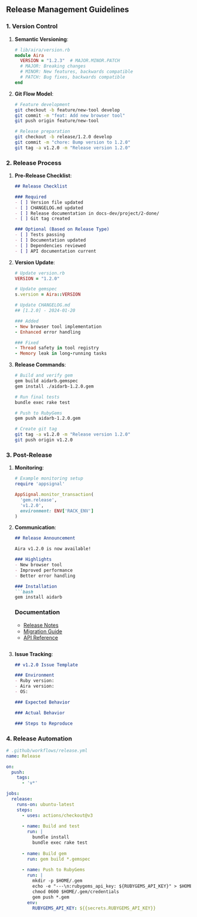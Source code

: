 ## Release Management Guidelines

### 1. Version Control

1. **Semantic Versioning**:
   ```ruby
   # lib/aira/version.rb
   module Aira
     VERSION = "1.2.3"  # MAJOR.MINOR.PATCH
     # MAJOR: Breaking changes
     # MINOR: New features, backwards compatible
     # PATCH: Bug fixes, backwards compatible
   end
   ```

2. **Git Flow Model**:
   ```bash
   # Feature development
   git checkout -b feature/new-tool develop
   git commit -m "feat: Add new browser tool"
   git push origin feature/new-tool

   # Release preparation
   git checkout -b release/1.2.0 develop
   git commit -m "chore: Bump version to 1.2.0"
   git tag -a v1.2.0 -m "Release version 1.2.0"
   ```

### 2. Release Process

1. **Pre-Release Checklist**:
   ```markdown
   ## Release Checklist
   
   ### Required
   - [ ] Version file updated
   - [ ] CHANGELOG.md updated
   - [ ] Release documentation in docs-dev/project/2-done/
   - [ ] Git tag created
   
   ### Optional (Based on Release Type)
   - [ ] Tests passing
   - [ ] Documentation updated
   - [ ] Dependencies reviewed
   - [ ] API documentation current
   ```

2. **Version Update**:
   ```ruby
   # Update version.rb
   VERSION = "1.2.0"
   
   # Update gemspec
   s.version = Aira::VERSION
   
   # Update CHANGELOG.md
   ## [1.2.0] - 2024-01-20
   
   ### Added
   - New browser tool implementation
   - Enhanced error handling
   
   ### Fixed
   - Thread safety in tool registry
   - Memory leak in long-running tasks
   ```

3. **Release Commands**:
   ```bash
   # Build and verify gem
   gem build aidarb.gemspec
   gem install ./aidarb-1.2.0.gem
   
   # Run final tests
   bundle exec rake test
   
   # Push to RubyGems
   gem push aidarb-1.2.0.gem
   
   # Create git tag
   git tag -a v1.2.0 -m "Release version 1.2.0"
   git push origin v1.2.0
   ```

### 3. Post-Release

1. **Monitoring**:
   ```ruby
   # Example monitoring setup
   require 'appsignal'
   
   AppSignal.monitor_transaction(
     'gem.release',
     'v1.2.0',
     environment: ENV['RACK_ENV']
   )
   ```

2. **Communication**:
   ```markdown
   ## Release Announcement
   
   Aira v1.2.0 is now available!
   
   ### Highlights
   - New browser tool
   - Improved performance
   - Better error handling
   
   ### Installation
   ```bash
   gem install aidarb
   ```
   
   ### Documentation
   - [Release Notes](CHANGELOG.md)
   - [Migration Guide](docs/migrations/1.2.0.md)
   - [API Reference](https://rubydoc.info/gems/aidarb)
   ```

3. **Issue Tracking**:
   ```markdown
   ## v1.2.0 Issue Template
   
   ### Environment
   - Ruby version:
   - Aira version:
   - OS:
   
   ### Expected Behavior
   
   ### Actual Behavior
   
   ### Steps to Reproduce
   ```

### 4. Release Automation

```yaml
# .github/workflows/release.yml
name: Release

on:
  push:
    tags:
      - 'v*'

jobs:
  release:
    runs-on: ubuntu-latest
    steps:
      - uses: actions/checkout@v3
      
      - name: Build and test
        run: |
          bundle install
          bundle exec rake test
          
      - name: Build gem
        run: gem build *.gemspec
        
      - name: Push to RubyGems
        run: |
          mkdir -p $HOME/.gem
          echo -e "---\n:rubygems_api_key: ${RUBYGEMS_API_KEY}" > $HOME/.gem/credentials
          chmod 0600 $HOME/.gem/credentials
          gem push *.gem
        env:
          RUBYGEMS_API_KEY: ${{secrets.RUBYGEMS_API_KEY}}